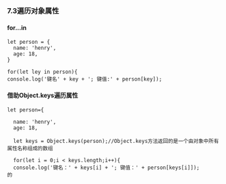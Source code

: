 ### 7.3遍历对象属性

#### for...in

```
let person = {
  name: 'henry',
  age: 18,
}

for(let ley in person){
console.log('键名' + key + '; 键值:' + person[key]);

```


#### 借助Object.keys遍历属性

```
let person={

  name: 'henry',
  age: 18,
  
  let keys = Object.keys(person);//Object.keys方法返回的是一个由对象中所有属性名称组成的数组
  
  for(let i = 0;i < keys.length;i++){
  console.log('键名：' + keys[i] + '; 键值：' + person[keys[i]]);
的
```
 
